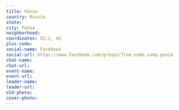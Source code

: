 ```yaml
---
title: Penza
country: Russia
state: 
city: Penza
neighborhood: 
coordinates: 53.2, 45
plus-code:
social-name: Facebook
social-url: https://www.facebook.com/groups/free.code.camp.penza
chat-name:
chat-url:
event-name:
event-url:
leader-name:
leader-url:
old-photo: 
cover-photo:
---
```


